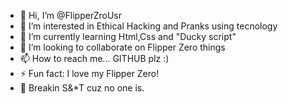 - 👋 Hi, I’m @FlipperZroUsr
- 👀 I’m interested in Ethical Hacking and Pranks using tecnology 
- 🌱 I’m currently learning Html,Css and "Ducky script"
- 💞️ I’m looking to collaborate on Flipper Zero things
- 📫 How to reach me... GITHUB plz :)
- ⚡ Fun fact: I love my Flipper Zero!
- 🔫 Breakin S&*T cuz no one is.


<!---
FlipperZroUsr/FlipperZroUsr is a ✨ special ✨ repository because its `README.md` (this file) appears on your GitHub profile.
You can click the Preview link to take a look at your changes.
--->
